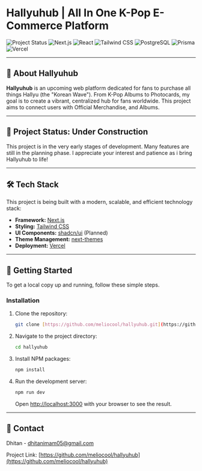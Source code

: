 # Hallyuhub | All In One K-Pop E-Commerce Platform

![Project Status](https://img.shields.io/badge/status-in%10progress-yellow)
![Next.js](https://img.shields.io/badge/Next.js-000000?style=for-the-badge&logo=nextdotjs&logoColor=white)
![React](https://img.shields.io/badge/React-20232A?style=for-the-badge&logo=react&logoColor=61DAFB)
![Tailwind CSS](https://img.shields.io/badge/Tailwind_CSS-38B2AC?style=for-the-badge&logo=tailwind-css&logoColor=white)
![PostgreSQL](https://img.shields.io/badge/PostgreSQL-316192?style=for-the-badge&logo=postgresql&logoColor=white)
![Prisma](https://img.shields.io/badge/Prisma-3982CE?style=for-the-badge&logo=prisma&logoColor=white)
![Vercel](https://img.shields.io/badge/Vercel-000000?style=for-the-badge&logo=vercel&logoColor=white)

---

## 🌊 About Hallyuhub

**Hallyuhub** is an upcoming web platform dedicated for fans to purchase all things Hallyu (the "Korean Wave"). From K-Pop Albums to Photocards, my goal is to create a vibrant, centralized hub for fans worldwide. This project aims to connect users with Official Merchandise, and Albums.

---

## 🚧 Project Status: Under Construction

This project is in the very early stages of development. Many features are still in the planning phase. I appreciate your interest and patience as i bring Hallyuhub to life!

---

## 🛠️ Tech Stack

This project is being built with a modern, scalable, and efficient technology stack:

- **Framework:** [Next.js](https://nextjs.org/)
- **Styling:** [Tailwind CSS](https://tailwindcss.com/)
- **UI Components:** [shadcn/ui](https://ui.shadcn.com/) (Planned)
- **Theme Management:** [next-themes](https://github.com/pacocoursey/next-themes)
- **Deployment:** [Vercel](https://vercel.com/)

---

## 🚀 Getting Started

To get a local copy up and running, follow these simple steps.

### Installation

1.  Clone the repository:
    ```sh
    git clone [https://github.com/meliocool/hallyuhub.git](https://github.com/meliocool/hallyuhub.git)
    ```
2.  Navigate to the project directory:
    ```sh
    cd hallyuhub
    ```
3.  Install NPM packages:
    ```sh
    npm install
    ```
4.  Run the development server:
    ```sh
    npm run dev
    ```
    Open [http://localhost:3000](http://localhost:3000) with your browser to see the result.

---

## 📧 Contact

Dhitan - dhitanimam05@gmail.com

Project Link: [https://github.com/meliocool/hallyuhub](https://github.com/meliocool/hallyuhub)
